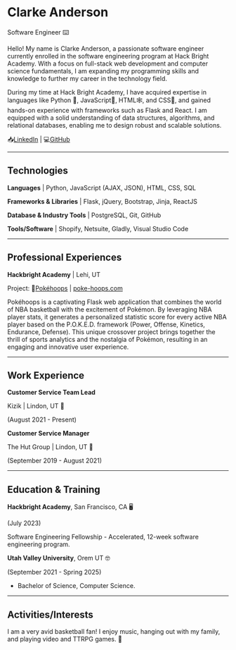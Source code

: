 # Clarke Anderson

Software Engineer ⌨️

Hello! My name is Clarke Anderson, a passionate software engineer currently enrolled in the software engineering program at Hack Bright Academy. With a focus on full-stack web development and computer science fundamentals, I am expanding my programming skills and knowledge to further my career in the technology field.

During my time at Hack Bright Academy, I have acquired expertise in languages like Python 🐍, JavaScript📕, HTML🕸️, and CSS🎨, and gained hands-on experience with frameworks such as Flask and React. I am equipped with a solid understanding of data structures, algorithms, and relational databases, enabling me to design robust and scalable solutions.

📥[LinkedIn](https://www.linkedin.com/in/clarkeanderson95/) | 💻[GitHub](https://github.com/clarkeand)

---

## Technologies

**Languages** | Python, JavaScript (AJAX, JSON), HTML, CSS, SQL

**Frameworks & Libraries** | Flask, jQuery, Bootstrap, Jinja, ReactJS

**Database & Industry Tools** | PostgreSQL, Git, GitHub

**Tools/Software** | Shopify, Netsuite, Gladly, Visual Studio Code

---

## Professional Experiences

**Hackbright Academy** | Lehi, UT

Project: 🏀[Pokéhoops](https://github.com/clarkeand/PokeHoops) | [poke-hoops.com](poke-hoops.com)

Pokéhoops is a captivating Flask web application that combines the world of NBA basketball with the excitement of Pokémon. By leveraging NBA player stats, it generates a personalized statistic score for every active NBA player based on the P.O.K.E.D. framework (Power, Offense, Kinetics, Endurance, Defense). This unique crossover project brings together the thrill of sports analytics and the nostalgia of Pokémon, resulting in an engaging and innovative user experience.

---

## Work Experience

**Customer Service Team Lead**

Kizik | Lindon, UT 👟

(August 2021 - Present)

**Customer Service Manager**

The Hut Group | Lindon, UT 💪

(September 2019 - August 2021)

---

## Education & Training

**Hackbright Academy**, San Francisco, CA 🖥️

(July 2023)

Software Engineering Fellowship - Accelerated, 12-week software engineering program.

**Utah Valley University**, Orem UT 🤓

(September 2021 - Spring 2025)

- Bachelor of Science, Computer Science.

---

## Activities/Interests

I am a very avid basketball fan! I enjoy music, hanging out with my family, and playing video and TTRPG games. 👾

